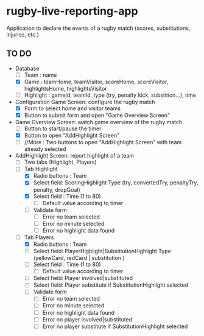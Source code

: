 # rugby-live-reporting-app
 Application to declare the events of a rugby match (scores, substitutions, injuries, etc.)

## TO DO
- Database
  - [ ] Team : name
  - [x] Game : teamHome, teamVisitor, scoreHome, scoreVisitor, highlightsHome, highlightsVisitor
  - [ ] Highlight : gameId, teamId, type (try, penalty kick, substition...), time
- Configuration Game Screen: configure the rugby match
  - [x] Form to select home and visitor teams
  - [x] Button to submit form and open "Game Overview Screen"
- Game Overview Screen: watch game overview of the rugby match
  - [ ] Button to start/pause the timer
  - [x] Button to open "AddHighlight Screen"
  - [ ] //More : Two buttons to open "AddHighlight Screen" with team already selected
- AddHighlight Screen: report highlight of a team
  - [ ] Two tabs (Highlight, Players)
  - [ ] Tab Highlight
    - [x] Radio buttons : Team
    - [x] Select field: ScoringHighlight Type (try, convertedTry, penaltyTry, penalty, dropGoal)
    - [x] Select field : Time (1 to 80)
      - [ ] Default value according to timer
    - [ ] Validate form
      - [ ] Error no team selected
      - [ ] Error no minute selected
      - [ ] Error no highlight data found
  - [ ] Tab Players
    - [x] Radio buttons : Team
    - [ ] Select field: PlayerHighlight|SubstitutionHighlight Type (yellowCard, redCard | substitution )
    - [ ] Select field : Time (1 to 80)
      - [ ] Default value according to timer
    - [ ] Select field: Player involved|substituted
    - [ ] Select field: Player substitute if SubstitutionHighlight selected
    - [ ] Validate form
      - [ ] Error no team selected
      - [ ] Error no minute selected
      - [ ] Error no highlight data found
      - [ ] Error no player involved|substituted
      - [ ] Error no player substitute if SubstitutionHighlight selected
